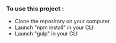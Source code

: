 ### To use this project :
* Clone the repository on your computer
* Launch "npm install" in your CLI
* Launch "gulp" in your CLI
